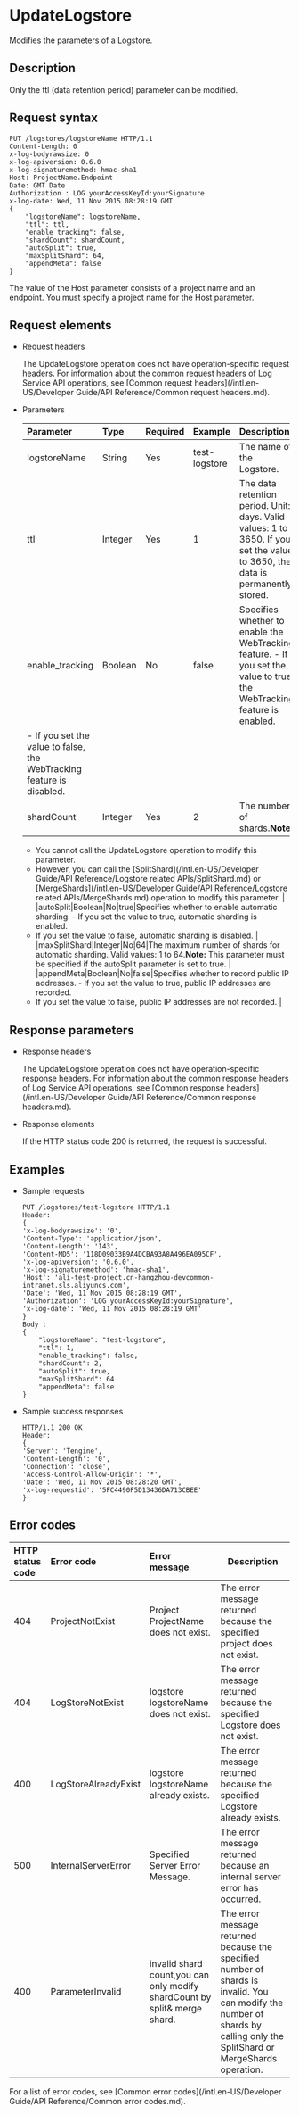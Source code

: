 # UpdateLogstore

Modifies the parameters of a Logstore.

## Description

Only the ttl \(data retention period\) parameter can be modified.

## Request syntax

```
PUT /logstores/logstoreName HTTP/1.1
Content-Length: 0
x-log-bodyrawsize: 0
x-log-apiversion: 0.6.0
x-log-signaturemethod: hmac-sha1
Host: ProjectName.Endpoint
Date: GMT Date
Authorization : LOG yourAccessKeyId:yourSignature 
x-log-date: Wed, 11 Nov 2015 08:28:19 GMT
{
    "logstoreName": logstoreName,
    "ttl": ttl,
    "enable_tracking": false,
    "shardCount": shardCount,
    "autoSplit": true,
    "maxSplitShard": 64,
    "appendMeta": false
}
```

The value of the Host parameter consists of a project name and an endpoint. You must specify a project name for the Host parameter.

## Request elements

-   Request headers

    The UpdateLogstore operation does not have operation-specific request headers. For information about the common request headers of Log Service API operations, see [Common request headers](/intl.en-US/Developer Guide/API Reference/Common request headers.md).

-   Parameters

    |Parameter|Type|Required|Example|Description|
    |:--------|:---|:-------|-------|:----------|
    |logstoreName|String|Yes|test-logstore|The name of the Logstore.|
    |ttl|Integer|Yes|1|The data retention period. Unit: days. Valid values: 1 to 3650. If you set the value to 3650, the data is permanently stored.|
    |enable\_tracking|Boolean|No|false|Specifies whether to enable the WebTracking feature.    -   If you set the value to true, the WebTracking feature is enabled.
    -   If you set the value to false, the WebTracking feature is disabled. |
    |shardCount|Integer|Yes|2|The number of shards.**Note:**

    -   You cannot call the UpdateLogstore operation to modify this parameter.
    -   However, you can call the [SplitShard](/intl.en-US/Developer Guide/API Reference/Logstore related APIs/SplitShard.md) or [MergeShards](/intl.en-US/Developer Guide/API Reference/Logstore related APIs/MergeShards.md) operation to modify this parameter. |
    |autoSplit|Boolean|No|true|Specifies whether to enable automatic sharding.    -   If you set the value to true, automatic sharding is enabled.
    -   If you set the value to false, automatic sharding is disabled. |
    |maxSplitShard|Integer|No|64|The maximum number of shards for automatic sharding. Valid values: 1 to 64.**Note:** This parameter must be specified if the autoSplit parameter is set to true. |
    |appendMeta|Boolean|No|false|Specifies whether to record public IP addresses.    -   If you set the value to true, public IP addresses are recorded.
    -   If you set the value to false, public IP addresses are not recorded. |


## Response parameters

-   Response headers

    The UpdateLogstore operation does not have operation-specific response headers. For information about the common response headers of Log Service API operations, see [Common response headers](/intl.en-US/Developer Guide/API Reference/Common response headers.md).

-   Response elements

    If the HTTP status code 200 is returned, the request is successful.


## Examples

-   Sample requests

    ```
    PUT /logstores/test-logstore HTTP/1.1
    Header:
    {
    'x-log-bodyrawsize': '0',
    'Content-Type': 'application/json',
    'Content-Length': '143',
    'Content-MD5': '118D09033B9A4DCBA93A8A496EA095CF',
    'x-log-apiversion': '0.6.0', 
    'x-log-signaturemethod': 'hmac-sha1',
    'Host': 'ali-test-project.cn-hangzhou-devcommon-intranet.sls.aliyuncs.com',
    'Date': 'Wed, 11 Nov 2015 08:28:19 GMT', 
    'Authorization': 'LOG yourAccessKeyId:yourSignature', 
    'x-log-date': 'Wed, 11 Nov 2015 08:28:19 GMT'
    }
    Body : 
    {
        "logstoreName": "test-logstore",
        "ttl": 1,
        "enable_tracking": false,
        "shardCount": 2,
        "autoSplit": true,
        "maxSplitShard": 64
        "appendMeta": false
    }
    ```

-   Sample success responses

    ```
    HTTP/1.1 200 OK
    Header:
    {
    'Server': 'Tengine',
    'Content-Length': '0', 
    'Connection': 'close', 
    'Access-Control-Allow-Origin': '*', 
    'Date': 'Wed, 11 Nov 2015 08:28:20 GMT', 
    'x-log-requestid': '5FC4490F5D13436DA713CBEE'
    }
    ```


## Error codes

|HTTP status code|Error code|Error message|Description|
|:---------------|:---------|:------------|-----------|
|404|ProjectNotExist|Project ProjectName does not exist.|The error message returned because the specified project does not exist.|
|404|LogStoreNotExist|logstore logstoreName does not exist.|The error message returned because the specified Logstore does not exist.|
|400|LogStoreAlreadyExist|logstore logstoreName already exists.|The error message returned because the specified Logstore already exists.|
|500|InternalServerError|Specified Server Error Message.|The error message returned because an internal server error has occurred.|
|400|ParameterInvalid|invalid shard count,you can only modify shardCount by split& merge shard.|The error message returned because the specified number of shards is invalid. You can modify the number of shards by calling only the SplitShard or MergeShards operation.|

For a list of error codes, see [Common error codes](/intl.en-US/Developer Guide/API Reference/Common error codes.md).

